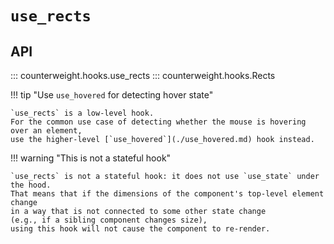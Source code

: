 # `use_rects`

## API

::: counterweight.hooks.use_rects
::: counterweight.hooks.Rects

!!! tip "Use `use_hovered` for detecting hover state"

    `use_rects` is a low-level hook.
    For the common use case of detecting whether the mouse is hovering over an element,
    use the higher-level [`use_hovered`](./use_hovered.md) hook instead.

!!! warning "This is not a stateful hook"

    `use_rects` is not a stateful hook: it does not use `use_state` under the hood.
    That means that if the dimensions of the component's top-level element change
    in a way that is not connected to some other state change
    (e.g., if a sibling component changes size),
    using this hook will not cause the component to re-render.
